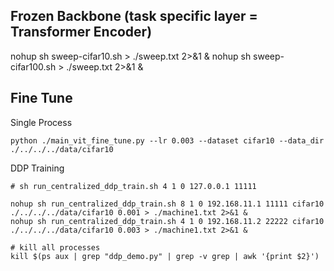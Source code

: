 ## Frozen Backbone (task specific layer = Transformer Encoder)
nohup sh sweep-cifar10.sh > ./sweep.txt 2>&1 &
nohup sh sweep-cifar100.sh > ./sweep.txt 2>&1 &

## Fine Tune
Single Process
```
python ./main_vit_fine_tune.py --lr 0.003 --dataset cifar10 --data_dir ./../../../data/cifar10
```

DDP Training
```
# sh run_centralized_ddp_train.sh 4 1 0 127.0.0.1 11111

nohup sh run_centralized_ddp_train.sh 8 1 0 192.168.11.1 11111 cifar10 ./../../../data/cifar10 0.001 > ./machine1.txt 2>&1 &
nohup sh run_centralized_ddp_train.sh 4 1 0 192.168.11.2 22222 cifar10 ./../../../data/cifar10 0.003 > ./machine1.txt 2>&1 &
```

```
# kill all processes
kill $(ps aux | grep "ddp_demo.py" | grep -v grep | awk '{print $2}')
```